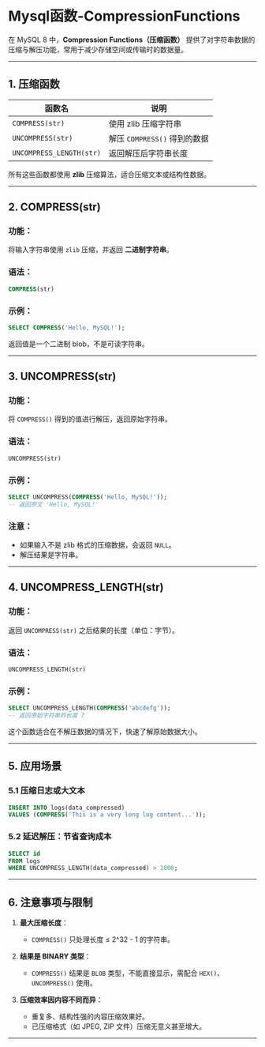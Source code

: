 # Mysql函数-CompressionFunctions

在 MySQL 8 中，**Compression Functions（压缩函数）** 提供了对字符串数据的压缩与解压功能，常用于减少存储空间或传输时的数据量。


---

## 1. 压缩函数

| 函数名              | 说明                         |
|---------------------|------------------------------|
| `COMPRESS(str)`     | 使用 zlib 压缩字符串         |
| `UNCOMPRESS(str)`   | 解压 `COMPRESS()` 得到的数据 |
| `UNCOMPRESS_LENGTH(str)` | 返回解压后字符串长度     |

所有这些函数都使用 **zlib** 压缩算法，适合压缩文本或结构性数据。

---

## 2. COMPRESS(str)

### 功能：
将输入字符串使用 `zlib` 压缩，并返回 **二进制字符串**。

### 语法：
```sql
COMPRESS(str)
```

### 示例：
```sql
SELECT COMPRESS('Hello, MySQL!');
```

返回值是一个二进制 blob，不是可读字符串。

---

## 3. UNCOMPRESS(str)

### 功能：
将 `COMPRESS()` 得到的值进行解压，返回原始字符串。

### 语法：
```sql
UNCOMPRESS(str)
```

### 示例：
```sql
SELECT UNCOMPRESS(COMPRESS('Hello, MySQL!'));
-- 返回原文 'Hello, MySQL!'
```

### 注意：
- 如果输入不是 zlib 格式的压缩数据，会返回 `NULL`。
- 解压结果是字符串。

---

## 4. UNCOMPRESS_LENGTH(str)

### 功能：
返回 `UNCOMPRESS(str)` 之后结果的长度（单位：字节）。

### 语法：
```sql
UNCOMPRESS_LENGTH(str)
```

### 示例：
```sql
SELECT UNCOMPRESS_LENGTH(COMPRESS('abcdefg'));
-- 返回原始字符串的长度 7
```

这个函数适合在不解压数据的情况下，快速了解原始数据大小。

---

## 5. 应用场景

### 5.1 压缩日志或大文本
```sql
INSERT INTO logs(data_compressed)
VALUES (COMPRESS('This is a very long log content...'));
```

### 5.2 延迟解压：节省查询成本
```sql
SELECT id
FROM logs
WHERE UNCOMPRESS_LENGTH(data_compressed) > 1000;
```

---

## 6. 注意事项与限制

1. **最大压缩长度**：
    - `COMPRESS()` 只处理长度 ≤ 2^32 - 1 的字符串。

2. **结果是 BINARY 类型**：
    - `COMPRESS()` 结果是 `BLOB` 类型，不能直接显示，需配合 `HEX()`、`UNCOMPRESS()` 使用。

3. **压缩效率因内容不同而异**：
    - 重复多、结构性强的内容压缩效果好。
    - 已压缩格式（如 JPEG, ZIP 文件）压缩无意义甚至增大。

---

